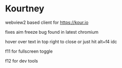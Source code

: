 # Kourtney
webview2 based client for https://kour.io

fixes aim freeze bug found in latest chromium

hover over text in top right to close or just hit alt+f4 idc

f11 for fullscreen toggle

f12 for dev tools

